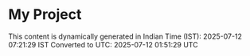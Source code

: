 # My Project

This content is dynamically generated in Indian Time (IST): 2025-07-12 07:21:29 IST
Converted to UTC: 2025-07-12 01:51:29 UTC
